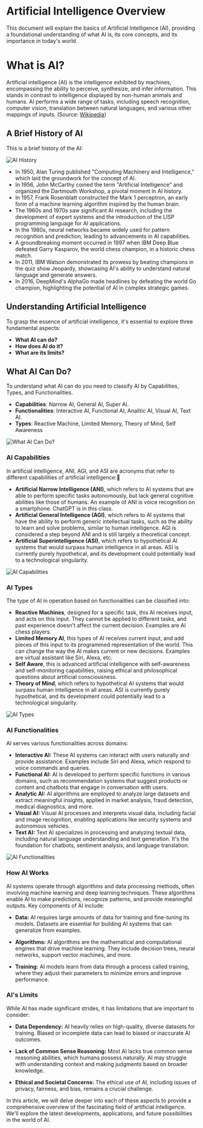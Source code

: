 # Artificial Intelligence Overview

This document will explain the basics of Artificial Intelligence (AI), providing a foundational understanding of what AI is, its core concepts, and its importance in today's world.

# What is AI?

Artificial intelligence (AI) is the intelligence exhibited by machines, encompassing the ability to perceive, synthesize, and infer information. This stands in contrast to intelligence displayed by non-human animals and humans. AI performs a wide range of tasks, including speech recognition, computer vision, translation between natural languages, and various other mappings of inputs. (Source: [Wikipedia](https://en.wikipedia.org/wiki/Artificial_intelligence))

## A Brief History of AI

This is a brief history of the AI:

![AI History](img/AI-History.png)

- In 1950, Alan Turing published "Computing Machinery and Intelligence," which laid the groundwork for the concept of AI.
- In 1956, John McCarthy coined the term "Artificial Intelligence" and organized the Dartmouth Workshop, a pivotal moment in AI history.
- In 1957, Frank Rosenblatt constructed the Mark 1 perceptron, an early form of a machine learning algorithm inspired by the human brain.
- The 1960s and 1970s saw significant AI research, including the development of expert systems and the introduction of the LISP programming language for AI applications.
- In the 1980s, neural networks became widely used for pattern recognition and prediction, leading to advancements in AI capabilities.
- A groundbreaking moment occurred in 1997 when IBM Deep Blue defeated Garry Kasparov, the world chess champion, in a historic chess match.
- In 2011, IBM Watson demonstrated its prowess by beating champions in the quiz show Jeopardy, showcasing AI's ability to understand natural language and generate answers.
- In 2016, DeepMind's AlphaGo made headlines by defeating the world Go champion, highlighting the potential of AI in complex strategic games.

## Understanding Artificial Intelligence

To grasp the essence of artificial intelligence, it's essential to explore three fundamental aspects:

* **What AI can do?**
* **How does AI do it?**
* **What are its limits?**

## What AI Can Do?

To understand what AI can do you need to classify AI by Capabilities, Types, and Functionalities.

* **Capabilities**: Narrow AI, General AI, Super AI.
* **Functionalities**: Interactive AI, Functional AI, Analitic AI, Visual AI, Text AI.
* **Types**: Reactive Machine, Limited Memory, Theory of Mind, Self Awareness

![What AI Can Do?](img/What-AI-Can-Do.png)

### AI Capabilities

In artificial intelligence, ANI, AGI, and ASI are acronyms that refer to different capabilities of artificial intelligence:

* **Artificial Narrow Intelligence (ANI)**, which refers to AI systems that are able to perform specific tasks autonomously, but lack general cognitive abilities like those of humans. An example of ANI is voice recognition on a smartphone. ChatGPT is in this class.
* **Artificial General Intelligence (AGI)**, which refers to AI systems that have the ability to perform generic intellectual tasks, such as the ability to learn and solve problems, similar to human intelligence. AGI is considered a step beyond ANI and is still largely a theoretical concept.
* **Artificial Superintelligence (ASI)**, which refers to hypothetical AI systems that would surpass human intelligence in all areas. ASI is currently purely hypothetical, and its development could potentially lead to a technological singularity.

![AI Capabilities](img/AI-Capabilities.png)

### AI Types

The type of AI in operation based on functionalities can be classified into:

* **Reactive Machines**, designed for a specific task, this AI receives input, and acts on this input. They cannot be applied to different tasks, and past experience doesn’t affect the current decision. Examples are AI chess players.
* **Limited Memory AI**, this types of AI receives current input, and add pieces of this input to its programmed representation of the world. This can change the way the AI makes current or new decisions. Examples are virtual assistant like Siri, Alexa, etc.
* **Self Aware**, this is advanced artificial intelligence with self-awareness and self-monitoring capabilities, raising ethical and philosophical questions about artificial consciousness.
* **Theory of Mind**, which refers to hypothetical AI systems that would surpass human intelligence in all areas. ASI is currently purely hypothetical, and its development could potentially lead to a technological singularity.

![AI Types](img/AI-Types.png)

### AI Functionalities

AI serves various functionalities across domains:

* **Interactive AI:** These AI systems can interact with users naturally and provide assistance. Examples include Siri and Alexa, which respond to voice commands and queries.
* **Functional AI:** AI is developed to perform specific functions in various domains, such as recommendation systems that suggest products or content and chatbots that engage in conversation with users.
* **Analytic AI:** AI algorithms are employed to analyze large datasets and extract meaningful insights, applied in market analysis, fraud detection, medical diagnostics, and more.
* **Visual AI:** Visual AI processes and interprets visual data, including facial and image recognition, enabling applications like security systems and autonomous vehicles.
* **Text AI:** Text AI specializes in processing and analyzing textual data, including natural language understanding and text generation. It's the foundation for chatbots, sentiment analysis, and language translation.

![AI Functionalities](img/AI-Functionalities.png)

### How AI Works

AI systems operate through algorithms and data processing methods, often involving machine learning and deep learning techniques. These algorithms enable AI to make predictions, recognize patterns, and provide meaningful outputs. Key components of AI include:

- **Data:** AI requires large amounts of data for training and fine-tuning its models. Datasets are essential for building AI systems that can generalize from examples.

- **Algorithms:** AI algorithms are the mathematical and computational engines that drive machine learning. They include decision trees, neural networks, support vector machines, and more.

- **Training:** AI models learn from data through a process called training, where they adjust their parameters to minimize errors and improve performance.

### AI's Limits

While AI has made significant strides, it has limitations that are important to consider:

- **Data Dependency:** AI heavily relies on high-quality, diverse datasets for training. Biased or incomplete data can lead to biased or inaccurate AI outcomes.

- **Lack of Common Sense Reasoning:** Most AI lacks true common sense reasoning abilities, which humans possess naturally. AI may struggle with understanding context and making judgments based on broader knowledge.

- **Ethical and Societal Concerns:** The ethical use of AI, including issues of privacy, fairness, and bias, remains a crucial challenge.

In this article, we will delve deeper into each of these aspects to provide a comprehensive overview of the fascinating field of artificial intelligence. We'll explore the latest developments, applications, and future possibilities in the world of AI.


